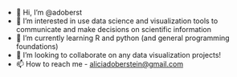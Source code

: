 - 👋 Hi, I’m @adoberst
- 👀 I’m interested in use data science and visualization tools to communicate and make decisions on scientific information
- 🌱 I’m currently learning R and python (and general programming foundations)
- 💞️ I’m looking to collaborate on any data visualization projects!
- 📫 How to reach me - aliciadoberstein@gmail.com

<!---
adoberst/adoberst is a ✨ special ✨ repository because its `README.md` (this file) appears on your GitHub profile.
You can click the Preview link to take a look at your changes.
--->
